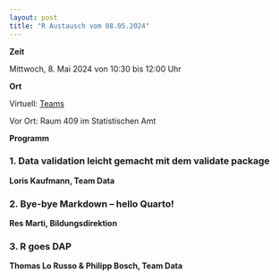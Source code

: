 ```yaml
---
layout: post
title: "R Austausch vom 08.05.2024"
---
```


__Zeit__

Mittwoch, 8. Mai 2024 von 10:30 bis 12:00 Uhr 

__Ort__ 

Virtuell: [Teams](https://teams.microsoft.com/l/meetup-join/19%3ameeting_OGY1ZDg2NTItMTVkMS00Y2M0LWE1NWYtYjQ4M2RiMzA5ZGIx%40thread.v2/0?context=%7b%22Tid%22%3a%22a020d0ae-094a-4d44-b66c-ac3fe8e90c58%22%2c%22Oid%22%3a%22413caa5e-41d9-4b2a-9058-f45f15ed88cc%22%7d)

Vor Ort: Raum 409 im Statistischen Amt

__Programm__

### 1. Data validation leicht gemacht mit dem validate package

__Loris Kaufmann, Team Data__


### 2. Bye-bye Markdown – hello Quarto!

__Res Marti, Bildungsdirektion__


### 3. R goes DAP

__Thomas Lo Russo & Philipp Bosch, Team Data__
